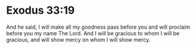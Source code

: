 # Exodus 33:19

And he said, I will make all my goodness pass before you and will proclaim before you my name The Lord. And I will be gracious to whom I will be gracious, and will show mercy on whom I will show mercy.
